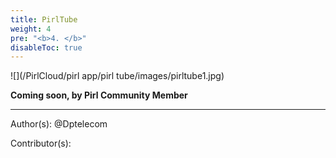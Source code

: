 ```yaml
---
title: PirlTube
weight: 4
pre: "<b>4. </b>"
disableToc: true
---
```




![](/PirlCloud/pirl app/pirl tube/images/pirltube1.jpg)

**Coming soon, by Pirl Community Member** 




---
Author(s):
@Dptelecom


Contributor(s):
